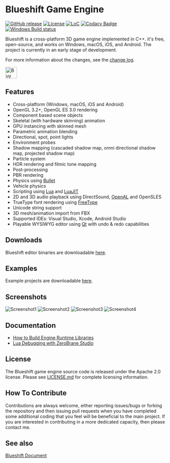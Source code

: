 Blueshift Game Engine
=======================

[![GitHub release](https://img.shields.io/github/release/PolygonTek/BlueshiftEngine.svg)](https://github.com/PolygonTek/BlueshiftEngine/releases)
[![License](https://img.shields.io/badge/Licence-Apache2.0-blue.svg)](LICENSE)
[![LoC](https://tokei.rs/b1/github/PolygonTek/BlueshiftEngine)](https://github.com/PolygonTek/BlueshiftEngine)
[![Codacy Badge](https://api.codacy.com/project/badge/Grade/586e8c52b0c847a9ac1bc7632c65e79c)](https://app.codacy.com/app/juhl/BlueshiftEngine?utm_source=github.com&utm_medium=referral&utm_content=PolygonTek/BlueshiftEngine&utm_campaign=Badge_Grade_Dashboard)
[![Windows Build status](https://ci.appveyor.com/api/projects/status/9m56bx55uxe88rgs/branch/master?svg=true)](https://ci.appveyor.com/project/juhl48312/blueshiftengine/branch/master)

Blueshift is a cross-platform 3D game engine implemented in C++. it's free, open-source, and works on Windows, macOS, iOS, and Android.
The project is currently in an early stage of development.

For more information about the changes, see the [change log](CHANGELOG.md).

<a href='https://ko-fi.com/V7V66PEJ' target='_blank'><img height='36' style='border:0px;height:36px;' src='https://az743702.vo.msecnd.net/cdn/kofi1.png?v=0' border='0' alt='Buy Me a Coffee at ko-fi.com' /></a>

Features
-------------------

  * Cross-platform (Windows, macOS, iOS and Android)
  * OpenGL 3.2+, OpenGL ES 3.0 rendering
  * Component based scene objects
  * Skeletal (with hardware skinning) animation
  * GPU instancing with skinned mesh
  * Parametric animation blending
  * Directional, spot, point lights
  * Environment probes
  * Shadow mapping (cascaded shadow map, omni directional shadow map, projected shadow map)
  * Particle system
  * HDR rendering and filmic tone mapping
  * Post-processing
  * PBR rendering
  * Physics using [Bullet](http://www.bulletphysics.org/)
  * Vehicle physics
  * Scripting using [Lua](https://www.lua.org/) and [LuaJIT](https://luajit.org/)
  * 2D and 3D audio playback using DirectSound, [OpenAL](https://www.openal.org/) and OpenSLES
  * TrueType font rendering using [FreeType](https://www.freetype.org/)
  * Unicode string support
  * 3D mesh/animation import from FBX
  * Supported IDEs: Visual Studio, Xcode, Android Studio
  * Playable WYSIWYG editor using [Qt](https://www.qt.io/) with undo & redo capabilities

Downloads
-------------------

Blueshift editor binaries are downloadable [here](https://github.com/PolygonTek/BlueshiftEngine/releases).

Examples
-------------------

Example projects are downloadable [here](https://github.com/PolygonTek/BlueshiftExamples/archive/master.zip).

Screenshots
-------------------

![Screenshot1](Screenshots/screenshot1.png)
![Screenshot2](Screenshots/screenshot2.png)
![Screenshot3](Screenshots/screenshot3.png)
![Screenshot4](Screenshots/screenshot4.png)

Documentation
-------------------

* [How to Build Engine Runtime Libraries](https://github.com/PolygonTek/BlueshiftEngine/wiki/How-to-Build-Engine-Runtime-Libraries)
* [Lua Debugging with ZeroBrane Studio](https://github.com/PolygonTek/BlueshiftEngine/wiki/Lua-Debugging-with-ZeroBrane-Studio)

License
-------------------

The Blueshift game engine source code is released under the Apache 2.0 license. Please see [LICENSE.md](LICENSE.md) for complete licensing information.

How To Contribute
-------------------

Contributions are always welcome, either reporting issues/bugs or forking the repository and then issuing pull requests when you have completed some additional coding that you feel will be beneficial to the main project. If you are interested in contributing in a more dedicated capacity, then please contact me.

See also
-------------------

[Blueshift Document](https://github.com/PolygonTek/BlueshiftDocument/blob/master/README.md)

